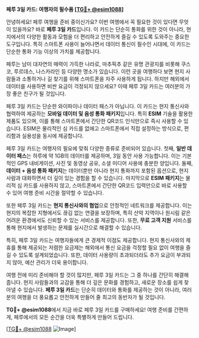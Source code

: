 **페루 3일 카드: 여행자의 필수품 [[TG💪+ @esim1088](https://t.me/s/esim1088)]**

안녕하세요! 페루 여행을 준비 중이신가요? 이번 여행에서 꼭 필요한 것이 있다면 무엇이 있을까요? 바로 **페루 3일 카드**입니다. 이 카드는 단순히 통화를 위한 것이 아니라, 현지에서의 다양한 활동과 모험을 더 편리하고 안전하게 즐길 수 있도록 도와주는 중요한 도구입니다. 특히 스마트폰 사용이 늘어나면서 데이터 통신이 필수인 시대에, 이 카드는 단순한 통화 기능 이상의 가치를 제공합니다.

페루는 남미 대자연의 매력이 가득한 나라로, 마추픽추 같은 유명 관광지를 비롯해 쿠스코, 루르데스, 나스카라인 등 다양한 명소가 있습니다. 이런 곳을 여행하다 보면 현지 사람들과 소통하거나 길 찾기를 위해 스마트폰을 자주 사용하게 됩니다. 하지만 해외에서 데이터를 사용하면 비싼 요금이 걱정되지 않으세요? 이때 페루 3일 카드는 여러분의 가장 좋은 친구가 될 것입니다.

페루 3일 카드는 단순한 와이파이나 데이터 패스가 아닙니다. 이 카드는 현지 통신사와 협력하여 제공하는 **모바일 데이터 및 음성 통화 패키지**입니다. 특히 **ESIM** 기술을 활용한 제품도 있으며, 이를 통해 스마트폰에서 간단한 QR코드 인식만으로 즉시 사용할 수 있습니다. ESIM은 물리적인 심 카드를 없애고 스마트폰에서 직접 설정하는 방식으로, 편리함과 실용성을 동시에 제공합니다.

페루 3일 카드는 여행자의 필요에 맞춰 다양한 종류로 준비되어 있습니다. 첫째, **일반 데이터 패스**는 하루에 약 1GB의 데이터를 제공하며, 3일 동안 사용 가능합니다. 이는 기본적인 GPS 내비게이션, 사진 및 동영상 공유, 소셜 미디어 사용에 충분한 양입니다. 둘째, **데이터 + 음성 통화 패키지**는 데이터뿐만 아니라 현지 통화까지 포함된 옵션으로, 현지 사람과 대화하면서 더 깊이 있는 경험을 할 수 있습니다. 마지막으로 **ESIM 패키지**는 물리적 심 카드를 사용하지 않고, 스마트폰에서 간단한 QR코드 입력만으로 바로 사용할 수 있어 여행 준비 시간을 절약할 수 있습니다.

또한 페루 3일 카드는 **현지 통신사와의 협업**으로 안정적인 네트워크를 제공합니다. 이는 현지의 복잡한 지형에서도 끊김 없는 연결을 보장하며, 특히 산악 지역이나 원시림 같은 어려운 환경에서도 신뢰할 수 있는 서비스를 제공합니다. 또한, **무료 고객 지원** 서비스를 통해 현지에서 발생하는 문제를 실시간으로 해결할 수 있습니다.

특히, 페루 3일 카드는 여행자들에게 큰 경제적 이점도 제공합니다. 현지 통신사와의 제휴를 통해 제공되는 저렴한 요금제는 해외에서 통신 요금을 걱정할 필요 없이 여행을 즐길 수 있도록 설계되었습니다. 또한, 데이터 사용량이 초과되더라도 추가 요금이 부과되지 않아, 예산 관리가 더욱 용이합니다.

여행 전에 미리 준비해야 할 것이 많지만, 페루 3일 카드는 그 중 하나를 간단히 해결해 줍니다. 현지 사람들과의 교감을 통해 더 깊은 문화를 경험하고, 새로운 장소를 쉽게 찾아낼 수 있습니다. **페루 3일 카드**는 단순히 데이터와 통화를 제공하는 것이 아니라, 여러분의 여행을 더 풍요롭고 안전하게 만들어 줄 최고의 동반자가 될 것입니다.

**TG💪+ @esim1088**에서 지금 바로 페루 3일 카드를 구매하세요! 여행 준비를 간편하게, 페루에서의 모든 순간을 더욱 특별하게 만들어 드립니다. 

[[TG💪+ @esim1088](https://t.me/s/esim1088) ![Image](https://i.postimg.cc/Y0z9fWf4/image.png)]